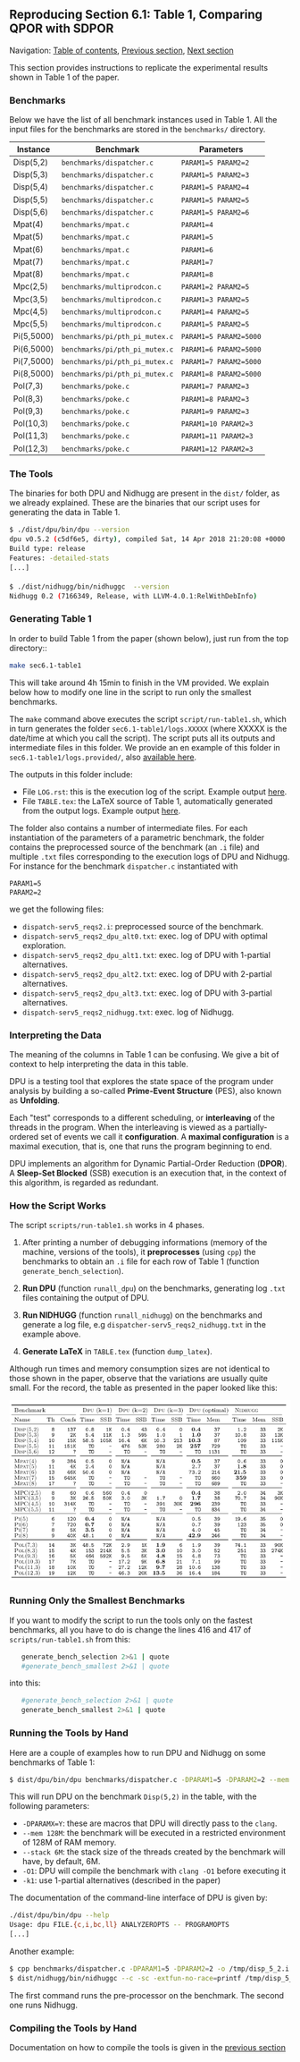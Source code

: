 ## Reproducing Section 6.1: Table 1, Comparing QPOR with SDPOR

Navigation: [Table of contents], [Previous section], [Next section]

[Table of contents]: 1-intro.md#index
[Previous section]: 2-compiling-tools.md
[Next section]: 4-section-6.2.md

This section provides instructions to replicate the experimental results shown
in Table 1 of the paper.

### Benchmarks

Below we have the list of all benchmark instances used in Table 1.  All the
input files for the benchmarks are stored in the `benchmarks/` directory.

| Instance   | Benchmark                      | Parameters
| -----------|--------------------------------| ------------------------
| Disp(5,2)  | `benchmarks/dispatcher.c`      | `PARAM1=5 PARAM2=2`
| Disp(5,3)  | `benchmarks/dispatcher.c`      | `PARAM1=5 PARAM2=3`
| Disp(5,4)  | `benchmarks/dispatcher.c`      | `PARAM1=5 PARAM2=4`
| Disp(5,5)  | `benchmarks/dispatcher.c`      | `PARAM1=5 PARAM2=5`
| Disp(5,6)  | `benchmarks/dispatcher.c`      | `PARAM1=5 PARAM2=6`
| Mpat(4)    | `benchmarks/mpat.c`            | `PARAM1=4`
| Mpat(5)    | `benchmarks/mpat.c`            | `PARAM1=5`
| Mpat(6)    | `benchmarks/mpat.c`            | `PARAM1=6`
| Mpat(7)    | `benchmarks/mpat.c`            | `PARAM1=7`
| Mpat(8)    | `benchmarks/mpat.c`            | `PARAM1=8`
| Mpc(2,5)   | `benchmarks/multiprodcon.c`    | `PARAM1=2 PARAM2=5`
| Mpc(3,5)   | `benchmarks/multiprodcon.c`    | `PARAM1=3 PARAM2=5`
| Mpc(4,5)   | `benchmarks/multiprodcon.c`    | `PARAM1=4 PARAM2=5`
| Mpc(5,5)   | `benchmarks/multiprodcon.c`    | `PARAM1=5 PARAM2=5`
| Pi(5,5000) | `benchmarks/pi/pth_pi_mutex.c` | `PARAM1=5 PARAM2=5000`
| Pi(6,5000) | `benchmarks/pi/pth_pi_mutex.c` | `PARAM1=6 PARAM2=5000`
| Pi(7,5000) | `benchmarks/pi/pth_pi_mutex.c` | `PARAM1=7 PARAM2=5000`
| Pi(8,5000) | `benchmarks/pi/pth_pi_mutex.c` | `PARAM1=8 PARAM2=5000`
| Pol(7,3)  | `benchmarks/poke.c`            | `PARAM1=7 PARAM2=3`
| Pol(8,3)  | `benchmarks/poke.c`            | `PARAM1=8 PARAM2=3`
| Pol(9,3)  | `benchmarks/poke.c`            | `PARAM1=9 PARAM2=3`
| Pol(10,3)  | `benchmarks/poke.c`            | `PARAM1=10 PARAM2=3`
| Pol(11,3)  | `benchmarks/poke.c`            | `PARAM1=11 PARAM2=3`
| Pol(12,3)  | `benchmarks/poke.c`            | `PARAM1=12 PARAM2=3`

### The Tools

The binaries for both DPU and Nidhugg are present in the `dist/` folder, as we
already explained. These are the binaries that our script uses for generating
the data in Table 1.

```sh
$ ./dist/dpu/bin/dpu --version
dpu v0.5.2 (c5df6e5, dirty), compiled Sat, 14 Apr 2018 21:20:08 +0000
Build type: release
Features: -detailed-stats 
[...]

$ ./dist/nidhugg/bin/nidhuggc  --version
Nidhugg 0.2 (7166349, Release, with LLVM-4.0.1:RelWithDebInfo)
```

### Generating Table 1

In order to build Table 1 from the paper (shown below), just run from the top directory::

```sh
make sec6.1-table1
```

This will take around 4h 15min to finish in the VM provided. We explain below
how to modify one line in the script to run only the smallest benchmarks.

The `make` command above executes the script `script/run-table1.sh`, which in
turn generates the folder `sec6.1-table1/logs.XXXXX` (where XXXXX is the
date/time at which you call the script). The script puts all its outputs and
intermediate files in this folder.  We provide an en example of this folder in
`sec6.1-table1/logs.provided/`, also [available here](../sec6.1-table1/logs.provided/).

The outputs in this folder include:

* File `LOG.rst`: this is the execution log of the script.
  Example output [here](../sec6.1-table1/logs.provided/LOG.rst).
* File `TABLE.tex`: the LaTeX source of Table 1, automatically generated from the output logs.
  Example output [here](../sec6.1-table1/logs.provided/TABLE.tex).

The folder also contains a number of intermediate files.  For each instantiation
of the parameters of a parametric benchmark, the folder contains the
preprocessed source of the benchmark  (an `.i` file) and multiple `.txt` files
corresponding to the execution logs of DPU and Nidhugg. For instance for the
benchmark `dispatcher.c` instantiated with

```
PARAM1=5
PARAM2=2
```

we get the following files:

* `dispatch-serv5_reqs2.i`: preprocessed source of the benchmark.
* `dispatch-serv5_reqs2_dpu_alt0.txt`: exec. log of DPU with optimal exploration.
* `dispatch-serv5_reqs2_dpu_alt1.txt`: exec. log of DPU with 1-partial alternatives.
* `dispatch-serv5_reqs2_dpu_alt2.txt`: exec. log of DPU with 2-partial alternatives.
* `dispatch-serv5_reqs2_dpu_alt3.txt`: exec. log of DPU with 3-partial alternatives.
* `dispatch-serv5_reqs2_nidhugg.txt`: exec. log of Nidhugg.


### Interpreting the Data

The meaning of the columns in Table 1 can be confusing. We give a bit of context
to help interpreting the data in this table.

DPU is a testing tool that explores the state space of the program under
analysis by building a so-called **Prime-Event Structure** (PES), also known as
**Unfolding**.

Each "test" corresponds to a different scheduling, or **interleaving** of the
threads in the program. When the interleaving is viewed as a partially-ordered
set of events we call it **configuration**.  A **maximal configuration** is a
maximal execution, that is, one that runs the program beginning to end.

DPU implements an algorithm for Dynamic Partial-Order Reduction (**DPOR**).  A
**Sleep-Set Blocked** (SSB) execution is an execution that, in the context of
this algorithm, is regarded as redundant.


### How the Script Works

The script `scripts/run-table1.sh` works in 4 phases.

1. After printing a number of debugging informations (memory of the machine,
   versions of the tools), it **preprocesses** (using `cpp`)
   the benchmarks to obtain an `.i` file for each row of Table 1 (function
   `generate_bench_selection`).

2. **Run DPU** (function `runall_dpu`) on the benchmarks, generating log `.txt`
   files containing the output of DPU.

3. **Run NIDHUGG** (function `runall_nidhugg`) on the benchmarks and generate a
   log file, e.g `dispatcher-serv5_reqs2_nidhugg.txt` in the example above.

4. **Generate LaTeX** in `TABLE.tex` (function `dump_latex`).

Although run times and memory consumption sizes are not identical to those
shown in the paper, observe that the variations are usually quite small.
For the record, the table as presented in the paper looked like this:

![Table 1 in the paper.](img/table1.png)

### Running Only the Smallest Benchmarks

If you want to modify the script to run the tools only on the fastest
benchmarks, all you have to do is change the lines 416 and 417 of
`scripts/run-table1.sh` from this:

```sh
   generate_bench_selection 2>&1 | quote
   #generate_bench_smallest 2>&1 | quote
```

into this:

```sh
   #generate_bench_selection 2>&1 | quote
   generate_bench_smallest 2>&1 | quote
```

### Running the Tools by Hand

Here are a couple of examples how to run DPU and Nidhugg on some benchmarks of
Table 1:

```sh
$ dist/dpu/bin/dpu benchmarks/dispatcher.c -DPARAM1=5 -DPARAM2=2 --mem 128M --stack 6M -O1 -k1
```

This will run DPU on the benchmark `Disp(5,2)` in the table, with the following
parameters:

* `-DPARAMX=Y`: these are macros that DPU will directly pass to the `clang`.
* `--mem 128M`: the benchmark will be executed in a restricted environment of
  128M of RAM memory.
* `--stack 6M`: the stack size of the threads created by the benchmark will have,
  by default, 6M.
* `-O1`: DPU will compile the benchmark with `clang -O1` before executing it
* `-k1`: use 1-partial alternatives (described in the paper)

The documentation of the command-line interface of DPU is given by:
```sh
./dist/dpu/bin/dpu --help
Usage: dpu FILE.{c,i,bc,ll} ANALYZEROPTS -- PROGRAMOPTS
[...]
```

Another example:

```sh
$ cpp benchmarks/dispatcher.c -DPARAM1=5 -DPARAM2=2 -o /tmp/disp_5_2.i
$ dist/nidhugg/bin/nidhuggc --c -sc -extfun-no-race=printf /tmp/disp_5_2.i
```

The first command runs the pre-processor on the benchmark. The second one runs
Nidhugg.

### Compiling the Tools by Hand

Documentation on how to compile the tools is given in the
[previous section](2-compiling-tools.md)
